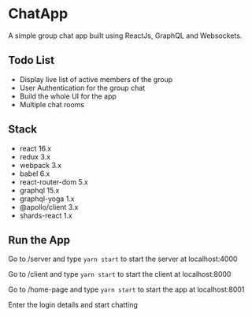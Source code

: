 # ChatApp
A simple group chat app built using ReactJs, GraphQL and Websockets.

## Todo List
- Display live list of active members of the group
- User Authentication for the group chat
- Build the whole UI for the app
- Multiple chat rooms

## Stack
- react 16.x
- redux 3.x
- webpack 3.x
- babel 6.x
- react-router-dom 5.x
- graphql 15.x
- graphql-yoga 1.x
- @apollo/client 3.x
- shards-react 1.x

## Run the App
Go to /server and type `yarn start` to start the server at localhost:4000

Go to /client and type `yarn start` to start the client at localhost:8000

Go to /home-page and type `yarn start` to start the app at localhost:8001

Enter the login details and start chatting
